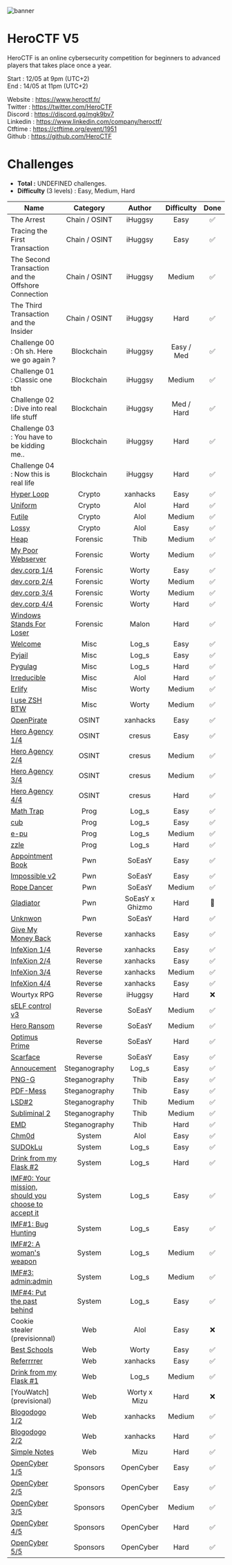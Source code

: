 ![banner](https://pbs.twimg.com/profile_banners/815907006708060160/1586530306/1500x500)

# HeroCTF V5

HeroCTF is an online cybersecurity competition for beginners to advanced players that takes place once a year.

Start : 12/05 at 9pm (UTC+2)<br>
End : 14/05 at 11pm (UTC+2)

Website : https://www.heroctf.fr/<br>
Twitter : https://twitter.com/HeroCTF<br>
Discord : https://discord.gg/mgk9bv7<br>
Linkedin : https://www.linkedin.com/company/heroctf/<br>
Ctftime : https://ctftime.org/event/1951<br>
Github : https://github.com/HeroCTF

# Challenges

- **Total :** UNDEFINED challenges.
- **Difficulty** (3 levels) : Easy, Medium, Hard

| Name                                                                    | Category      | Author          | Difficulty  | Done |
|-------------------------------------------------------------------------|:-------------:|:---------------:|:-----------:|:----:|
| The Arrest                                                              | Chain / OSINT | iHuggsy         | Easy        |  ✅  |
| Tracing the First Transaction                                           | Chain / OSINT | iHuggsy         | Easy        |  ✅  |
| The Second Transaction and the Offshore Connection                      | Chain / OSINT | iHuggsy         | Medium      |  ✅  |
| The Third Transaction and the Insider                                   | Chain / OSINT | iHuggsy         | Hard        |  ✅  |
| Challenge 00 : Oh sh. Here we go again ?                                | Blockchain    | iHuggsy         | Easy / Med  |  ✅  |
| Challenge 01 : Classic one tbh                                          | Blockchain    | iHuggsy         | Medium      |  ✅  |
| Challenge 02 : Dive into real life stuff                                | Blockchain    | iHuggsy         | Med / Hard  |  ✅  |
| Challenge 03 : You have to be kidding me..                              | Blockchain    | iHuggsy         | Hard        |  ✅  |
| Challenge 04 : Now this is real life                                    | Blockchain    | iHuggsy         | Hard        |  ✅  |
| [Hyper Loop](Crypto/HyperLoop)                                          | Crypto        | xanhacks        | Easy        |  ✅  |
| [Uniform](Crypto/Uniform)                                               | Crypto        | Alol            | Hard        |  ✅  |
| [Futile](Crypto/Futile)                                                 | Crypto        | Alol            | Medium      |  ✅  |
| [Lossy](Crypto/Lossy)                                                   | Crypto        | Alol            | Easy        |  ✅  |
| [Heap](Forensics/Heap)                                                  | Forensic      | Thib            | Medium      |  ✅  |
| [My Poor Webserver](Forensics/My_Poor_Webserver/)                       | Forensic      | Worty           | Medium      |  ✅  |
| [dev.corp 1/4](Forensics/dev_corp_1-4)                                  | Forensic      | Worty           | Easy        |  ✅  |
| [dev.corp 2/4](Forensics/dev_corp_2-4)                                  | Forensic      | Worty           | Medium      |  ✅  |
| [dev.corp 3/4](Forensics/dev_corp_3-4)                                  | Forensic      | Worty           | Medium      |  ✅  |
| [dev.corp 4/4](Forensics/dev_corp_4-4)                                  | Forensic      | Worty           | Hard        |  ✅  |
| [Windows Stands For Loser](Forensics/Windows_Stands_For_Loser/)         | Forensic      | Malon           | Hard        |  ✅  |
| [Welcome](Misc/welcome)                                                 | Misc          | Log_s           | Easy        |  ✅  |
| [Pyjail](Misc/pyjail)                                                   | Misc          | Log_s           | Easy        |  ✅  |
| [Pygulag](Misc/pygulag)                                                 | Misc          | Log_s           | Hard        |  ✅  |
| [Irreducible](Misc/Irreductible)                                        | Misc          | Alol            | Hard        |  ✅  |
| [Erlify](Misc/erlify)                                                   | Misc          | Worty           | Medium      |  ✅  |
| [I use ZSH BTW](Misc/I_Use_Zsh_Btw/)                                    | Misc          | Worty           | Medium      |  ✅  |
| [OpenPirate](OSINT/OpenPirate/)                                         | OSINT         | xanhacks        | Easy        |  ✅  |
| [Hero Agency 1/4](OSINT/hero_agency_1/)                                 | OSINT         | cresus          | Easy        |  ✅  |
| [Hero Agency 2/4](OSINT/hero_agency_2/)                                 | OSINT         | cresus          | Medium      |  ✅  |
| [Hero Agency 3/4](OSINT/hero_agency_3/)                                 | OSINT         | cresus          | Medium      |  ✅  |
| [Hero Agency 4/4](OSINT/hero_agency_4/)                                 | OSINT         | cresus          | Hard        |  ✅  | 
| [Math Trap](Prog/Math_Trap)                                             | Prog          | Log_s           | Easy        |  ✅  |
| [cub](Prog/cub/)                                                        | Prog          | Log_s           | Easy        |  ✅  |
| [e-pu](Prog/e-pu/)                                                      | Prog          | Log_s           | Medium      |  ✅  |
| [zzle](Prog/zzle/)                                                      | Prog          | Log_s           | Hard        |  ✅  |
| [Appointment Book](Pwn/Appointment_Book)                                | Pwn           | SoEasY          | Easy        |  ✅  |
| [Impossible v2](Pwn/Impossible_v2)                                      | Pwn           | SoEasY          | Easy        |  ✅  |
| [Rope Dancer](Pwn/Rope_Dancer)                                          | Pwn           | SoEasY          | Medium      |  ✅  |
| [Gladiator](Pwn/Gladiator/)                                             | Pwn           | SoEasY x Ghizmo | Hard        |  🚧  |
| [Unknwon](Pwn/Unknown)                                                  | Pwn           | SoEasY          | Hard        |  ✅  |
| [Give My Money Back](Reverse/GiveMyMoneyBack)                           | Reverse       | xanhacks        | Easy        |  ✅  |
| [InfeXion 1/4](Reverse/InfeXion_1)                                      | Reverse       | xanhacks        | Easy        |  ✅  |
| [InfeXion 2/4](Reverse/InfeXion_2)                                      | Reverse       | xanhacks        | Easy        |  ✅  |
| [InfeXion 3/4](Reverse/InfeXion_3)                                      | Reverse       | xanhacks        | Medium      |  ✅  |
| [InfeXion 4/4](Reverse/InfeXion_4)                                      | Reverse       | xanhacks        | Easy        |  ✅  |
| Wourtyx RPG                                                             | Reverse       | iHuggsy         | Hard        |  ❌  |
| [sELF control v3](Reverse/sELF_control_v3)                              | Reverse       | SoEasY          | Medium      |  ✅  |
| [Hero Ransom](Reverse/HeroRansom)                                       | Reverse       | SoEasY          | Medium      |  ✅  |
| [Optimus Prime](Reverse/Optimus_Prime)                                  | Reverse       | SoEasY          | Hard        |  ✅  |
| [Scarface](Reverse/Scarface)                                            | Reverse       | SoEasY          | Easy        |  ✅  |
| [Annoucement](Steganography/Annoucement)                                | Steganography | Log_s           | Easy        |  ✅  |
| [PNG-G](Steganography/PNG-G)                                            | Steganography | Thib            | Easy        |  ✅  |
| [PDF-Mess](Steganography/PDF-Mess)                                      | Steganography | Thib            | Easy        |  ✅  |
| [LSD#2](Steganography/LSD%232)                                          | Steganography | Thib            | Medium      |  ✅  |
| [Subliminal 2](Steganography/Subliminal%232)                            | Steganography | Thib            | Medium      |  ✅  |
| [EMD](Steganography/EMD)                                                | Steganography | Thib            | Hard        |  ✅  |
| [Chm0d](System/Chm0d)                                                   | System        | Alol            | Easy        |  ✅  |
| [SUDOkLu](System/SUDOkLu/)                                              | System        | Log_s           | Easy        |  ✅  |
| [Drink from my Flask #2](System/Drink_from_my_Flask_2)                  | System        | Log_s           | Hard        |  ✅  |
| [IMF#0: Your mission, should you choose to accept it](System/IMF0)      | System        | Log_s           | Easy        |  ✅  |
| [IMF#1: Bug Hunting](System/IMF1/)                                      | System        | Log_s           | Easy        |  ✅  |
| [IMF#2: A woman's weapon](System/IMF2/)                                 | System        | Log_s           | Medium      |  ✅  |
| [IMF#3: admin:admin](System/IMF3/)                                      | System        | Log_s           | Medium      |  ✅  |
| [IMF#4: Put the past behind](System/IMF4/)                              | System        | Log_s           | Easy        |  ✅  |
| Cookie stealer (previsionnal)                                           | Web           | Alol            | Easy        |  ❌  |
| [Best Schools](Web/Best_Schools/)                                       | Web           | Worty           | Easy        |  ✅  |
| [Referrrrer](Web/Referrrrer)                                            | Web           | xanhacks        | Easy        |  ✅  |
| [Drink from my Flask #1](Web/Drink_from_my_Flask_1)                     | Web           | Log_s           | Medium      |  ✅  |
| [YouWatch] (previsional)                                                | Web           | Worty x Mizu    | Hard        |  ❌  |
| [Blogodogo 1/2](Web/blogodogo)                                          | Web           | xanhacks        | Medium      |  ✅  |
| [Blogodogo 2/2](Web/blogodogo2)                                         | Web           | xanhacks        | Hard        |  ✅  |
| [Simple Notes](Web/simple_notes)                                        | Web           | Mizu            | Hard        |  ✅  |
| [OpenCyber 1/5](Sponsors/opencyber1/)                                   | Sponsors      | OpenCyber       | Easy        |  ✅  |
| [OpenCyber 2/5](Sponsors/opencyber2/)                                   | Sponsors      | OpenCyber       | Easy        |  ✅  |
| [OpenCyber 3/5](Sponsors/opencyber3/)                                   | Sponsors      | OpenCyber       | Medium      |  ✅  |
| [OpenCyber 4/5](Sponsors/opencyber4/)                                   | Sponsors      | OpenCyber       | Hard        |  ✅  |
| [OpenCyber 5/5](Sponsors/opencyber5/)                                   | Sponsors      | OpenCyber       | Hard        |  ✅  |
